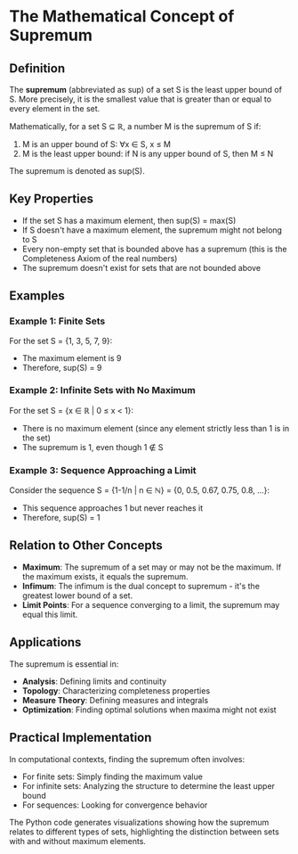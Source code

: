 # The Mathematical Concept of Supremum

## Definition

The **supremum** (abbreviated as sup) of a set S is the least upper bound of S. More precisely, it is the smallest value that is greater than or equal to every element in the set.

Mathematically, for a set S ⊆ ℝ, a number M is the supremum of S if:
1. M is an upper bound of S: ∀x ∈ S, x ≤ M
2. M is the least upper bound: if N is any upper bound of S, then M ≤ N

The supremum is denoted as sup(S).

## Key Properties

- If the set S has a maximum element, then sup(S) = max(S)
- If S doesn't have a maximum element, the supremum might not belong to S
- Every non-empty set that is bounded above has a supremum (this is the Completeness Axiom of the real numbers)
- The supremum doesn't exist for sets that are not bounded above

## Examples

### Example 1: Finite Sets
For the set S = {1, 3, 5, 7, 9}:
- The maximum element is 9
- Therefore, sup(S) = 9

### Example 2: Infinite Sets with No Maximum
For the set S = {x ∈ ℝ | 0 ≤ x < 1}:
- There is no maximum element (since any element strictly less than 1 is in the set)
- The supremum is 1, even though 1 ∉ S

### Example 3: Sequence Approaching a Limit
Consider the sequence S = {1-1/n | n ∈ ℕ} = {0, 0.5, 0.67, 0.75, 0.8, ...}:
- This sequence approaches 1 but never reaches it
- Therefore, sup(S) = 1

## Relation to Other Concepts

- **Maximum**: The supremum of a set may or may not be the maximum. If the maximum exists, it equals the supremum.
- **Infimum**: The infimum is the dual concept to supremum - it's the greatest lower bound of a set.
- **Limit Points**: For a sequence converging to a limit, the supremum may equal this limit.

## Applications

The supremum is essential in:
- **Analysis**: Defining limits and continuity
- **Topology**: Characterizing completeness properties
- **Measure Theory**: Defining measures and integrals
- **Optimization**: Finding optimal solutions when maxima might not exist

## Practical Implementation

In computational contexts, finding the supremum often involves:
- For finite sets: Simply finding the maximum value
- For infinite sets: Analyzing the structure to determine the least upper bound
- For sequences: Looking for convergence behavior

The Python code generates visualizations showing how the supremum relates to different types of sets, highlighting the distinction between sets with and without maximum elements.
